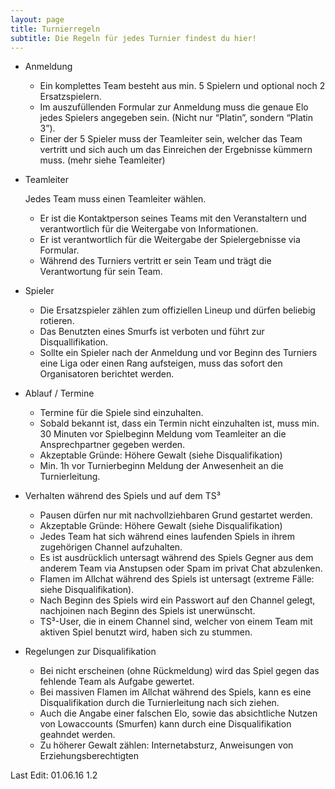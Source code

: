 ```yaml
---
layout: page
title: Turnierregeln
subtitle: Die Regeln für jedes Turnier findest du hier!
---
```


* Anmeldung
  * Ein komplettes Team besteht aus min. 5 Spielern und optional noch 2 Ersatzspielern.
  * Im auszufüllenden Formular zur Anmeldung muss die genaue Elo jedes Spielers angegeben sein. (Nicht nur “Platin”, sondern “Platin 3”).
  * Einer der 5 Spieler muss der Teamleiter sein, welcher das Team vertritt und sich auch um das Einreichen der Ergebnisse kümmern muss. (mehr siehe Teamleiter)

* Teamleiter

   Jedes Team muss einen Teamleiter wählen.

  * Er ist die Kontaktperson seines Teams mit den Veranstaltern und verantwortlich für die Weitergabe von Informationen.
  * Er ist verantwortlich für die Weitergabe der Spielergebnisse via Formular.
  * Während des Turniers vertritt er sein Team und trägt die Verantwortung für sein Team.
  
* Spieler
  * Die Ersatzspieler zählen zum offiziellen Lineup und dürfen beliebig rotieren.
  * Das Benutzten eines Smurfs ist verboten und führt zur Disquallifikation.
  * Sollte ein Spieler nach der Anmeldung und vor Beginn des Turniers eine Liga oder einen Rang aufsteigen, muss das sofort den Organisatoren berichtet werden.

* Ablauf / Termine

  * Termine für die Spiele sind einzuhalten.
  * Sobald bekannt ist, dass ein Termin nicht einzuhalten ist, muss min. 30 Minuten vor Spielbeginn Meldung vom Teamleiter an die Ansprechpartner gegeben werden.
  * Akzeptable Gründe: Höhere Gewalt (siehe Disqualifikation)
  * Min. 1h vor Turnierbeginn Meldung der Anwesenheit an die Turnierleitung.

* Verhalten während des Spiels und auf dem TS³

  * Pausen dürfen nur mit nachvollziehbaren Grund gestartet werden.
  * Akzeptable Gründe: Höhere Gewalt (siehe Disqualifikation)
  * Jedes Team hat sich während eines laufenden Spiels in ihrem zugehörigen Channel aufzuhalten.
  * Es ist ausdrücklich untersagt während des Spiels Gegner aus dem anderem Team via Anstupsen oder Spam im privat Chat abzulenken.
  * Flamen im Allchat während des Spiels ist untersagt (extreme Fälle: siehe Disqualifikation).
  * Nach Beginn des Spiels wird ein Passwort auf den Channel gelegt, nachjoinen nach Beginn des Spiels ist unerwünscht.
  * TS³-User, die in einem Channel sind, welcher von einem Team mit aktiven Spiel benutzt wird, haben sich zu stummen.


* Regelungen zur Disqualifikation

  * Bei nicht erscheinen (ohne Rückmeldung) wird das Spiel gegen das fehlende Team als Aufgabe gewertet.
  * Bei massiven Flamen im Allchat während des Spiels, kann es eine Disqualifikation durch die Turnierleitung nach sich ziehen.
  * Auch die Angabe einer falschen Elo, sowie das absichtliche Nutzen von Lowaccounts (Smurfen) kann durch eine Disqualifikation geahndet werden.
  * Zu höherer Gewalt zählen: Internetabsturz, Anweisungen von Erziehungsberechtigten


Last Edit: 01.06.16 
1.2
